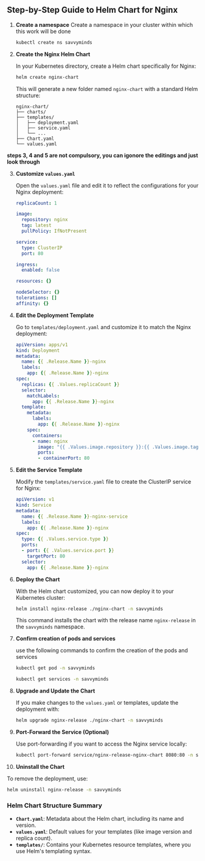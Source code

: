## Step-by-Step Guide to Helm Chart for Nginx

1. **Create a namespace**
    Create a namespace in your cluster within which this work will be done
    ```bash
    kubectl create ns savvyminds
    ```

2. **Create the Nginx Helm Chart**

   In your Kubernetes directory, create a Helm chart specifically for Nginx:

   ```bash
   helm create nginx-chart
   ```

   This will generate a new folder named `nginx-chart` with a standard Helm structure:
   
   ```
   nginx-chart/
   ├── charts/
   ├── templates/
   │   ├── deployment.yaml
   │   ├── service.yaml
   │   └── ...
   ├── Chart.yaml
   └── values.yaml
   ```

**steps 3, 4 and 5 are not compulsory, you can igonore the editings and just look through**

3. **Customize `values.yaml`**

   Open the `values.yaml` file and edit it to reflect the configurations for your Nginx deployment:

   ```yaml
   replicaCount: 1

   image:
     repository: nginx
     tag: latest
     pullPolicy: IfNotPresent

   service:
     type: ClusterIP
     port: 80

   ingress:
     enabled: false

   resources: {}
   
   nodeSelector: {}
   tolerations: []
   affinity: {}
   ```

4. **Edit the Deployment Template**

   Go to `templates/deployment.yaml` and customize it to match the Nginx deployment:

   ```yaml
   apiVersion: apps/v1
   kind: Deployment
   metadata:
     name: {{ .Release.Name }}-nginx
     labels:
       app: {{ .Release.Name }}-nginx
   spec:
     replicas: {{ .Values.replicaCount }}
     selector:
       matchLabels:
         app: {{ .Release.Name }}-nginx
     template:
       metadata:
         labels:
           app: {{ .Release.Name }}-nginx
       spec:
         containers:
         - name: nginx
           image: "{{ .Values.image.repository }}:{{ .Values.image.tag }}"
           ports:
           - containerPort: 80
   ```

5. **Edit the Service Template**

   Modify the `templates/service.yaml` file to create the ClusterIP service for Nginx:

   ```yaml
   apiVersion: v1
   kind: Service
   metadata:
     name: {{ .Release.Name }}-nginx-service
     labels:
       app: {{ .Release.Name }}-nginx
   spec:
     type: {{ .Values.service.type }}
     ports:
     - port: {{ .Values.service.port }}
       targetPort: 80
     selector:
       app: {{ .Release.Name }}-nginx
   ```

6. **Deploy the Chart**

   With the Helm chart customized, you can now deploy it to your Kubernetes cluster:

   ```bash
   helm install nginx-release ./nginx-chart -n savvyminds
   ```

   This command installs the chart with the release name `nginx-release` in the `savvyminds` namespace.

7. **Confirm creation of pods and services**
    
    use the following commands to confirm the creation of the pods and services
    
    ```bash
    kubectl get pod -n savvyminds
    ```

    ```bash
    kubectl get services -n savvyminds
    ```

8. **Upgrade and Update the Chart**

   If you make changes to the `values.yaml` or templates, update the deployment with:

   ```bash
   helm upgrade nginx-release ./nginx-chart -n savvyminds
   ```

9. **Port-Forward the Service (Optional)**

   Use port-forwarding if you want to access the Nginx service locally:

   ```bash
   kubectl port-forward service/nginx-release-nginx-chart 8080:80 -n savvyminds
   ```

10. **Uninstall the Chart**

   To remove the deployment, use:

   ```bash
   helm uninstall nginx-release -n savvyminds
   ```

### Helm Chart Structure Summary

- **`Chart.yaml`**: Metadata about the Helm chart, including its name and version.
- **`values.yaml`**: Default values for your templates (like image version and replica count).
- **`templates/`**: Contains your Kubernetes resource templates, where you use Helm's templating syntax.

